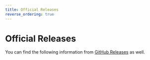 ```yaml
---
title: Official Releases
reverse_ordering: true
---
```


# Official Releases

You can find the following information from [GitHub Releases](https://github.com/dpb587/ssoca/releases) as well.
